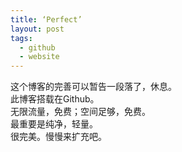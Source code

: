 ```yaml
---
title: ‘Perfect’
layout: post
tags:
  - github
  - website
---
```


这个博客的完善可以暂告一段落了，休息。  
此博客搭载在Github。  
无限流量，免费；空间足够，免费。  
最重要是纯净，轻量。  
很完美。慢慢来扩充吧。

